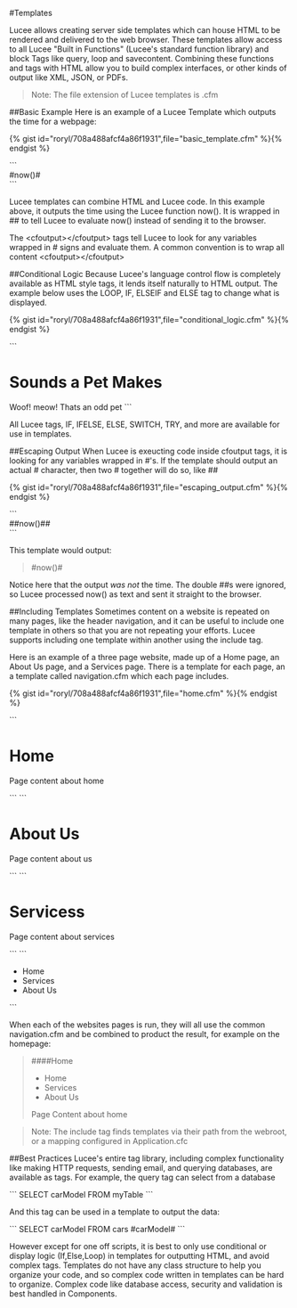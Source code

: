 #Templates

Lucee allows creating server side templates which can house HTML to be rendered and delivered to the web browser. These templates allow access to all Lucee "Built in Functions" (Lucee's standard function library) and block Tags like query, loop and savecontent. Combining these functions and tags with HTML allow you to build complex interfaces, or other kinds of output like XML, JSON, or PDFs. 

>Note: The file extension of Lucee templates is .cfm

##Basic Example
Here is an example of a Lucee Template which outputs the time for a webpage:

{% gist id="roryl/708a488afcf4a86f1931",file="basic_template.cfm" %}{% endgist %}

<noscript>
```
<cfoutput>
<div>
  #now()#
</div>
</cfoutput>
```
</noscript>

Lucee templates can combine HTML and Lucee code. In this example above, it outputs the time using the Lucee function now(). It is wrapped in ## to tell Lucee to evaluate now() instead of sending it to the browser.

The &lt;cfoutput&gt;&lt;/cfoutput&gt; tags tell Lucee to look for any variables wrapped in # signs and evaluate them. A common convention is to wrap all content &lt;cfoutput&gt;&lt;/cfoutput&gt; 


##Conditional Logic
Because Lucee's language control flow is completely available as HTML style tags, it lends itself naturally to HTML output. The example below uses the LOOP, IF, ELSEIF and ELSE tag to change what is displayed.

{% gist id="roryl/708a488afcf4a86f1931",file="conditional_logic.cfm" %}{% endgist %}

<noscript>
```
<cfset pets = ["dogs","cats","pigs"]>
<cfoutput>
<h1>Sounds a Pet Makes</h1>
<cfloop array="#pets#" item="#beedName#">
  <cfif breedName IS "dogs">
    Woof!
  </elseif breedNAme IS "cats">
    meow!
  </cfelse>
    Thats an odd pet
  </cfif>  
</cfloop>
</cfoutput>
```
</noscript>

All Lucee tags, IF, IFELSE, ELSE, SWITCH, TRY, and more are available for use in templates.

##Escaping Output
When Lucee is exeucting code inside cfoutput tags, it is looking for any variables wrapped in #'s. If the template should output an actual # character, then two # together will do so, like ##

{% gist id="roryl/708a488afcf4a86f1931",file="escaping_output.cfm" %}{% endgist %}

<noscript>
```
<cfoutput>
<div>
  ##now()##
</div>
</cfoutput>
```
</noscript>

This template would output:

> &#35;now()#

Notice here that the output *was not* the time. The double ##s were ignored, so Lucee processed now() as text and sent it straight to the browser.

##Including Templates
Sometimes content on a website is repeated on many pages, like the header navigation, and it can be useful to include one template in others so that you are not repeating your efforts. Lucee supports including one template within another using the include tag. 

Here is an example of a three page website, made up of a Home page, an About Us page, and a Services page. There is a template for each page, an a template called navigation.cfm which each page includes.

{% gist id="roryl/708a488afcf4a86f1931",file="home.cfm" %}{% endgist %}


<noscript>
```
<h1>Home</h1>
<cfinclude template="navigation.cfm" />
<p>
Page content about home
</p>
```
</noscript>


<script src="https://gist.github.com/roryl/708a488afcf4a86f1931.js?file=about_us.cfm"></script>

<noscript>
```
<h1>About Us</h1>
<cfinclude template="navigation.cfm" />
<p>
Page content about us
</p>
```
</noscript>

<script src="https://gist.github.com/roryl/708a488afcf4a86f1931.js?file=services.cfm"></script>

<noscript>
```
<h1>Servicess</h1>
<cfinclude template="navigation.cfm" />
<p>
Page content about services
</p>
```
</noscript>

<script src="https://gist.github.com/roryl/708a488afcf4a86f1931.js?file=navigation.cfm"></script>

<noscript>
```
<ul>
  <li>Home</li>
  <li>Services</li>
  <li>About Us</li>
</ul>
```
</noscript>

When each of the websites pages is run, they will all use the common navigation.cfm and be combined to product the result, for example on the homepage:

>####Home
>* Home
>* Services
>* About Us
>
>Page Content about home

>Note: The include tag finds templates via their path from the webroot, or a mapping configured in Application.cfc

##Best Practices
Lucee's entire tag library, including complex functionality like making HTTP requests, sending email, and querying databases, are available as tags. For example, the query tag can select from a database

<script src="https://gist.github.com/roryl/708a488afcf4a86f1931.js?file=cars_select.cfm"></script>

<noscript>
```
<cfquery name="myQuery">
  SELECT carModel
  FROM myTable
</cfquery>
```
</noscript>

And this tag can be used in a template to output the data:

<script src="https://gist.github.com/roryl/708a488afcf4a86f1931.js?file=cars_output.cfm"></script>

<noscript>
```
<cfquery name="myQuery">
  SELECT carModel
  FROM cars
</cfquery>
<cfoutput>
<cfloop query="#myQuery#">
  #carModel#
</cfloop>
<cfoutput>
```
</noscript>

However except for one off scripts, it is best to only use conditional or display logic (If,Else,Loop) in templates for outputting HTML, and avoid complex tags. Templates do not have any class structure to help you organize your code, and so complex code written in templates can be hard to organize. Complex code like database access, security and validation is best handled in Components.


